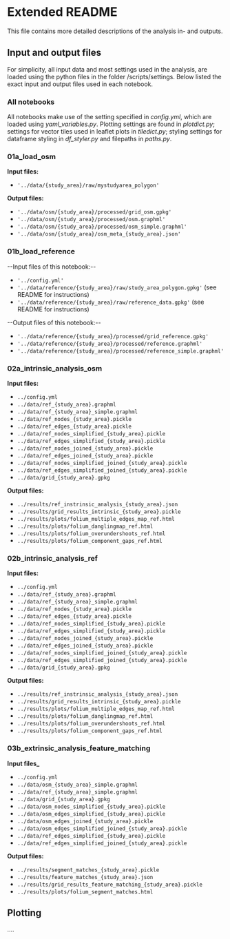 # Extended README

This file contains more detailed descriptions of the analysis in- and outputs.

## Input and output files

For simplicity, all input data and most settings used in the analysis, are loaded using the python files in the folder /scripts/settings. Below listed the exact input and output files used in each notebook.

### All notebooks

All notebooks make use of the setting specified in *config.yml*, which are loaded using *yaml_variables.py*.
Plotting settings are found in *plotdict.py*; settings for vector tiles used in leaflet plots in *tiledict.py*; styling settings for dataframe styling in *df_styler.py* and filepaths in *paths.py*.

### 01a_load_osm

**Input files:**

- `'../data/{study_area}/raw/mystudyarea_polygon'`

**Output files:**

- `'../data/osm/{study_area}/processed/grid_osm.gpkg'`
- `'../data/osm/{study_area}/processed/osm.graphml'`
- `'../data/osm/{study_area}/processed/osm_simple.graphml'`
- `'../data/osm/{study_area}/osm_meta_{study_area}.json'`

### 01b_load_reference

--Input files of this notebook:--

- `'../config.yml'`
- `'../data/reference/{study_area}/raw/study_area_polygon.gpkg'` (see README for instructions)
- `'../data/reference/{study_area}/raw/reference_data.gpkg'` (see README for instructions)

--Output files of this notebook:--

- `'../data/reference/{study_area}/processed/grid_reference.gpkg'`
- `'../data/reference/{study_area}/processed/reference.graphml'`
- `'../data/reference/{study_area}/processed/reference_simple.graphml'`

### 02a_intrinsic_analysis_osm

**Input files:**

- `../config.yml`
- `../data/ref_{study_area}.graphml`
- `../data/ref_{study_area}_simple.graphml`
- `../data/ref_nodes_{study_area}.pickle`
- `../data/ref_edges_{study_area}.pickle`
- `../data/ref_nodes_simplified_{study_area}.pickle`
- `../data/ref_edges_simplified_{study_area}.pickle`
- `../data/ref_nodes_joined_{study_area}.pickle`
- `../data/ref_edges_joined_{study_area}.pickle`
- `../data/ref_nodes_simplified_joined_{study_area}.pickle`
- `../data/ref_edges_simplified_joined_{study_area}.pickle`
- `../data/grid_{study_area}.gpkg`

**Output files:**

- `../results/ref_instrinsic_analysis_{study_area}.json`
- `../results/grid_results_intrinsic_{study_area}.pickle`
- `../results/plots/folium_multiple_edges_map_ref.html`
- `../results/plots/folium_danglingmap_ref.html`
- `../results/plots/folium_overundershoots_ref.html`
- `../results/plots/folium_component_gaps_ref.html`

### 02b_intrinsic_analysis_ref

**Input files:**

- `../config.yml`
- `../data/ref_{study_area}.graphml`
- `../data/ref_{study_area}_simple.graphml`
- `../data/ref_nodes_{study_area}.pickle`
- `../data/ref_edges_{study_area}.pickle`
- `../data/ref_nodes_simplified_{study_area}.pickle`
- `../data/ref_edges_simplified_{study_area}.pickle`
- `../data/ref_nodes_joined_{study_area}.pickle`
- `../data/ref_edges_joined_{study_area}.pickle`
- `../data/ref_nodes_simplified_joined_{study_area}.pickle`
- `../data/ref_edges_simplified_joined_{study_area}.pickle`
- `../data/grid_{study_area}.gpkg`

**Output files:**

- `../results/ref_instrinsic_analysis_{study_area}.json`
- `../results/grid_results_intrinsic_{study_area}.pickle`
- `../results/plots/folium_multiple_edges_map_ref.html`
- `../results/plots/folium_danglingmap_ref.html`
- `../results/plots/folium_overundershoots_ref.html`
- `../results/plots/folium_component_gaps_ref.html`

### 03b_extrinsic_analysis_feature_matching

**Input files_**

- `../config.yml`
- `../data/osm_{study_area}_simple.graphml`
- `../data/ref_{study_area}_simple.graphml`
- `../data/grid_{study_area}.gpkg`
- `../data/osm_nodes_simplified_{study_area}.pickle`
- `../data/osm_edges_simplified_{study_area}.pickle`
- `../data/osm_edges_joined_{study_area}.pickle`
- `../data/osm_edges_simplified_joined_{study_area}.pickle`
- `../data/ref_edges_simplified_{study_area}.pickle`
- `../data/ref_edges_simplified_joined_{study_area}.pickle`

**Output files:**

- `../results/segment_matches_{study_area}.pickle`
- `../results/feature_matches_{study_area}.json`
- `../results/grid_results_feature_matching_{study_area}.pickle`
- `../results/plots/folium_segment_matches.html`

## Plotting

....

##
